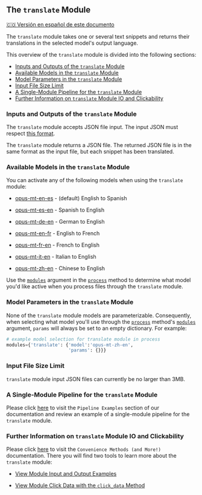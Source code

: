 ## The `translate` Module
[🇨🇴 Versión en español de este documento](https://krixik-docs.readthedocs.io/es-main/modulos/modulos_ia/modulo_translate_traduccion/)

The `translate` module takes one or several text snippets and returns their translations in the selected model's output language.

This overview of the `translate` module is divided into the following sections:

- [Inputs and Outputs of the `translate` Module](#inputs-and-outputs-of-the-translate-module)
- [Available Models in the `translate` Module](#available-models-in-the-translate-module)
- [Model Parameters in the `translate` Module](#model-parameters-in-the-translate-module)
- [Input File Size Limit](#input-file-size-limit)
- [A Single-Module Pipeline for the `translate` Module](#a-single-module-pipeline-for-the-translate-module)
- [Further Information on `translate` Module IO and Clickability](#further-information-on-translate-module-io-and-clickability)

### Inputs and Outputs of the `translate` Module

The `translate` module accepts JSON file input. The input JSON must respect [this format](../../system/parameters_processing_files_through_pipelines/JSON_input_format.md).

The `translate` module returns a JSON file. The returned JSON file is in the same format as the input file, but each snippet has been translated.

### Available Models in the `translate` Module

You can activate any of the following models when using the `translate` module:

- [opus-mt-en-es](https://huggingface.co/Helsinki-NLP/opus-mt-en-es) - (default) English to Spanish

- [opus-mt-es-en](https://huggingface.co/Helsinki-NLP/opus-mt-es-en) - Spanish to English

- [opus-mt-de-en](https://huggingface.co/Helsinki-NLP/opus-mt-de-en) - German to English

- [opus-mt-en-fr](https://huggingface.co/Helsinki-NLP/opus-mt-en-fr) - English to French

- [opus-mt-fr-en](https://huggingface.co/Helsinki-NLP/opus-mt-fr-en) - French to English

- [opus-mt-it-en](https://huggingface.co/Helsinki-NLP/opus-mt-it-en) - Italian to English

- [opus-mt-zh-en](https://huggingface.co/Helsinki-NLP/opus-mt-zh-en) - Chinese to English

Use the [`modules`](../../system/parameters_processing_files_through_pipelines/process_method.md#selecting-models-via-the-modules-argument) argument in the [`process`](../../system/parameters_processing_files_through_pipelines/process_method.md) method to determine what model you'd like active when you process files through the `translate` module.

### Model Parameters in the `translate` Module

None of the `translate` module models are parameterizable. Consequently, when selecting what model you'll use through the [`process`](../../system/parameters_processing_files_through_pipelines/process_method.md) method's [`modules`](../../system/parameters_processing_files_through_pipelines/process_method.md#selecting-models-via-the-modules-argument) argument, `params` will always be set to an empty dictionary. For example:

```python
# example model selection for translate module in process
modules={'translate': {'model':'opus-mt-zh-en',
                       'params': {}}}
```

### Input File Size Limit

`translate` module input JSON files can currently be no larger than 3MB.

### A Single-Module Pipeline for the `translate` Module

Please click [here](../../examples/single_module_pipelines/single_translate.md) to visit the `Pipeline Examples` section of our documentation and review an example of a single-module pipeline for the `translate` module.

### Further Information on `translate` Module IO and Clickability

Please click [here](../../system/convenience_methods/convenience_methods.md) to visit the `Convenience Methods (and More!)` documentation. There you will find two tools to learn more about the `translate` module:

- [View Module Input and Output Examples](../../system/convenience_methods/convenience_methods.md#view-module-input-and-output-examples)

- [View Module Click Data with the `click_data` Method](../../system/convenience_methods/convenience_methods.md#view-module-click-data-with-the-click_data-method)
